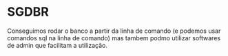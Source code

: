 # SGDBR

Conseguimos rodar o banco a partir da linha de comando (e podemos usar comandos sql na linha de comando) mas tambem podmo utilizar softwares de admin que facilitam a utilização.